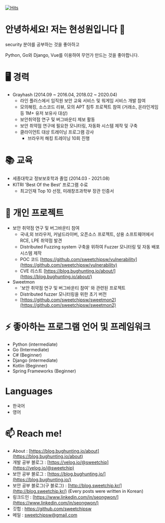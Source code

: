 [![Hits](https://hits.seeyoufarm.com/api/count/incr/badge.svg?url=https%3A%2F%2Fgithub.com%2Fsweetchipsw%2Fsweetchipsw)](https://hits.seeyoufarm.com)

# 안녕하세요! 저는 현성원입니다 👋

security 분야를 공부하는 것을 좋아하고

Python, Go와 Django, Vue를 이용하여 무언가 만드는 것을 좋아합니다.

# 🖥️ 경력
- Grayhash (2014.09 ~ 2016.04, 2018.02 ~ 2020.04)
    - 라인 플러스에서 임직원 보안 교육 서비스 및 워게임 서비스 개발 참여
    - 모의해킹, 소스코드 리뷰, 모의 APT 침투 프로젝트 참여 (거래소, 온라인게임 등 1M+ 유저 보유사 대상)
    - 보안취약점 연구 및 버그바운티 제보 활동
    - 보안 취약점 연구에 필요한 모니터링, 자동화 시스템 제작 및 구축
    - 클라이언트 대상 트레이닝 프로그램 강사
        - 브라우저 해킹 트레이닝 10회 진행


# 📚 교육
- 세종대학교 정보보호학과 졸업 (2014.03 - 2021.08)
- KITRI 'Best Of the Best' 프로그램 수료
  - 최고인재 Top 10 선정, 미래창조과학부 장관 인증서

# 💪 개인 프로젝트
- 보안 취약점 연구 및 버그바운티 참여
    - 국내,외 브라우저, 커널드라이버, 오픈소스 프로젝트, 상용 소프트웨어에서 RCE, LPE 취약점 발견
    - Distributed Fuzzing system 구축을 위하여 Fuzzer 모니터링 및 자동 배포 시스템 제작
    - POC 코드 [https://github.com/sweetchipsw/vulnerability](https://github.com/sweetchipsw/vulnerability)
    - CVE 리스트 [https://blog.bughunting.io/about/](https://blog.bughunting.io/about/)
- Sweetmon
    - '보안 취약점 연구 및 버그바운티 참여' 와 관련된 프로젝트
    - Distributed fuzzer 모니터링을 위한 초기 버전
    - [https://github.com/sweetchipsw/sweetmon2](https://github.com/sweetchipsw/sweetmon2)

# ⚡ 좋아하는 프로그램 언어 및 프레임워크
- Python (intermediate)
- Go (Intermediate)
- C# (Beginner)
- Django (intermediate)
- Kotlin (Beginner)
- Spring Frameworks (Beginner)

# Languages
- 한국어
- 영어

# 📫 Reach me!
- About : [https://blog.bughunting.io/about](https://blog.bughunting.io/about)
- 개발 공부 블로그 : [https://velog.io/@sweetchip](https://velog.io/@sweetchip)
- 보안 공부 블로그 : [https://blog.bughunting.io/](https://blog.bughunting.io/)
- 보안 공부 블로그(구 블로그) : [http://blog.sweetchip.kr/](http://blog.sweetchip.kr/) (Every posts were written in Korean)
- 링크드인 : [https://www.linkedin.com/in/seongwon/](https://www.linkedin.com/in/seongwon/)
- 깃헙 : https://github.com/sweetchipsw
- 메일 : sweetchipsw@gmail.com
